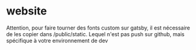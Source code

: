 # website

Attention, pour faire tourner des fonts custom sur gatsby,
il est nécessaire de les copier dans /public/static.
Lequel n'est pas push sur github, mais spécifique à votre environnement de dev

